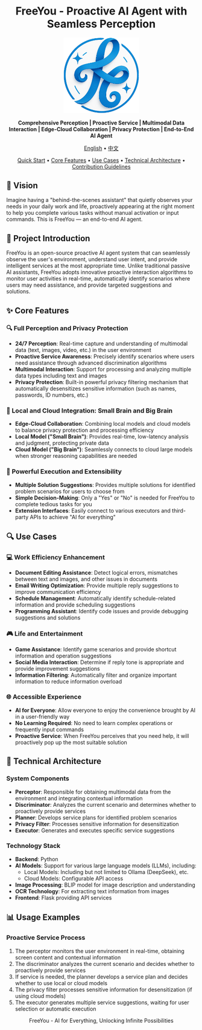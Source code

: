 <div align="center">

# FreeYou - Proactive AI Agent with Seamless Perception

<p align="center">
  <img src="logo/logo15.png" alt="FreeYou Logo" width="200"/>
</p>

<!-- <p align="center">
  <img src="logo/FreeYou.png" alt="FreeYou" width="300"/>
</p> -->

**Comprehensive Perception | Proactive Service | Multimodal Data Interaction | Edge-Cloud Collaboration | Privacy Protection | End-to-End AI Agent**

[English](README_EN.md) • [中文](README.md)

[Quick Start](#-quick-start) • [Core Features](#-core-features) • [Use Cases](#-use-cases) • [Technical Architecture](#-technical-architecture) • [Contribution Guidelines](#-contribution-guidelines)

</div>

## 🌟 Vision

Imagine having a "behind-the-scenes assistant" that quietly observes your needs in your daily work and life, proactively appearing at the right moment to help you complete various tasks without manual activation or input commands. This is FreeYou — an end-to-end AI agent.

## 📖 Project Introduction

FreeYou is an open-source proactive AI agent system that can seamlessly observe the user's environment, understand user intent, and provide intelligent services at the most appropriate time. Unlike traditional passive AI assistants, FreeYou adopts innovative proactive interaction algorithms to monitor user activities in real-time, automatically identify scenarios where users may need assistance, and provide targeted suggestions and solutions.

## ✨ Core Features

### 🔍 Full Perception and Privacy Protection

- **24/7 Perception**: Real-time capture and understanding of multimodal data (text, images, video, etc.) in the user environment
- **Proactive Service Awareness**: Precisely identify scenarios where users need assistance through advanced discrimination algorithms
- **Multimodal Interaction**: Support for processing and analyzing multiple data types including text and images
- **Privacy Protection**: Built-in powerful privacy filtering mechanism that automatically desensitizes sensitive information (such as names, passwords, ID numbers, etc.)

### 🧠 Local and Cloud Integration: Small Brain and Big Brain

- **Edge-Cloud Collaboration**: Combining local models and cloud models to balance privacy protection and processing efficiency
- **Local Model ("Small Brain")**: Provides real-time, low-latency analysis and judgment, protecting private data
- **Cloud Model ("Big Brain")**: Seamlessly connects to cloud large models when stronger reasoning capabilities are needed

### 🚀 Powerful Execution and Extensibility

- **Multiple Solution Suggestions**: Provides multiple solutions for identified problem scenarios for users to choose from
- **Simple Decision-Making**: Only a "Yes" or "No" is needed for FreeYou to complete tedious tasks for you
- **Extension Interfaces**: Easily connect to various executors and third-party APIs to achieve "AI for everything"



## 🔍 Use Cases

### 💻 Work Efficiency Enhancement

- **Document Editing Assistance**: Detect logical errors, mismatches between text and images, and other issues in documents
- **Email Writing Optimization**: Provide multiple reply suggestions to improve communication efficiency
- **Schedule Management**: Automatically identify schedule-related information and provide scheduling suggestions
- **Programming Assistant**: Identify code issues and provide debugging suggestions and solutions

### 🎮 Life and Entertainment

- **Game Assistance**: Identify game scenarios and provide shortcut information and operation suggestions
- **Social Media Interaction**: Determine if reply tone is appropriate and provide improvement suggestions
- **Information Filtering**: Automatically filter and organize important information to reduce information overload

### 🌐 Accessible Experience

- **AI for Everyone**: Allow everyone to enjoy the convenience brought by AI in a user-friendly way
- **No Learning Required**: No need to learn complex operations or frequently input commands
- **Proactive Service**: When FreeYou perceives that you need help, it will proactively pop up the most suitable solution

## 🧠 Technical Architecture

### System Components

- **Perceptor**: Responsible for obtaining multimodal data from the environment and integrating contextual information
- **Discriminator**: Analyzes the current scenario and determines whether to proactively provide services
- **Planner**: Develops service plans for identified problem scenarios
- **Privacy Filter**: Processes sensitive information for desensitization
- **Executor**: Generates and executes specific service suggestions

### Technology Stack

- **Backend**: Python
- **AI Models**: Support for various large language models (LLMs), including:
  - Local Models: Including but not limited to Ollama (DeepSeek), etc.
  - Cloud Models: Configurable API access
- **Image Processing**: BLIP model for image description and understanding
- **OCR Technology**: For extracting text information from images
- **Frontend**: Flask providing API services



## 📊 Usage Examples

### Proactive Service Process

1. The perceptor monitors the user environment in real-time, obtaining screen content and contextual information
2. The discriminator analyzes the current scenario and decides whether to proactively provide services
3. If service is needed, the planner develops a service plan and decides whether to use local or cloud models
4. The privacy filter processes sensitive information for desensitization (if using cloud models)
5. The executor generates multiple service suggestions, waiting for user selection or automatic execution



<p align="center">FreeYou - AI for Everything, Unlocking Infinite Possibilities</p>